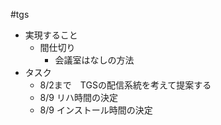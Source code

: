 #tgs 

* 実現すること
	* 間仕切り
		* 会議室はなしの方法
* タスク
	* 8/2まで　TGSの配信系統を考えて提案する
	* 8/9 リハ時間の決定
	* 8/9 インストール時間の決定
